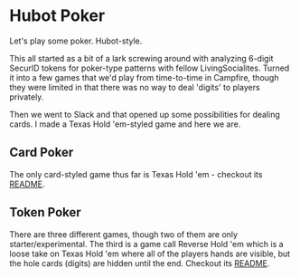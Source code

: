 # Hubot Poker

Let's play some poker. Hubot-style.

This all started as a bit of a lark screwing around with analyzing
6-digit SecurID tokens for poker-type patterns with fellow
LivingSocialites. Turned it into a few games that we'd play from
time-to-time in Campfire, though they were limited in that there was no
way to deal 'digits' to players privately.

Then we went to Slack and that opened up some possibilities for dealing
cards. I made a Texas Hold 'em-styled game and here we are.

## Card Poker

The only card-styled game thus far is Texas Hold 'em - checkout its
[README](js/card-poker/README.md).

## Token Poker

There are three different games, though two of them are only
starter/experimental. The third is a game call Reverse Hold 'em which is
a loose take on Texas Hold 'em where all of the players hands are
visible, but the hole cards (digits) are hidden until the end. Checkout
its [README](js/token-poker/README.md).
